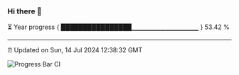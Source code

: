 ### Hi there 👋

⏳ Year progress { ████████████████▁▁▁▁▁▁▁▁▁▁▁▁▁▁ } 53.42 %

---

⏰ Updated on Sun, 14 Jul 2024 12:38:32 GMT

![Progress Bar CI](https://github.com/liununu/liununu/workflows/Progress%20Bar%20CI/badge.svg)
